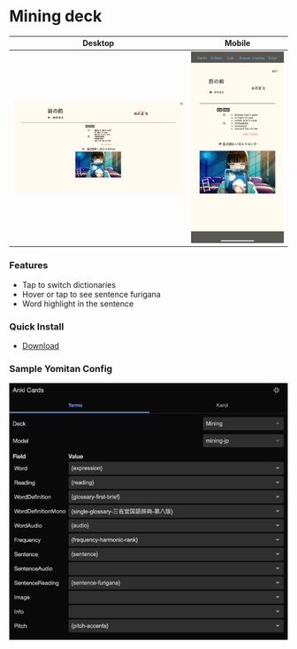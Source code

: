 # Mining deck

Desktop                                                      |  Mobile
:--------------------------------------------------------: |:---------------------------------------------------------:
![](./mining-deck/desktop.webp)  |  ![](./mining-deck/mobile.webp)

### Features

- Tap to switch dictionaries
- Hover or tap to see sentence furigana
- Word highlight in the sentence

### Quick Install

- [Download](https://raw.githubusercontent.com/vigneshwar221B/jp-study/main/mining-deck/mining.apkg)

### Sample Yomitan Config

![](./mining-deck/yomi.webp)